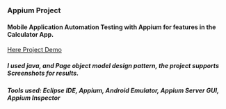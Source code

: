 ### Appium Project
#### Mobile Application Automation Testing with Appium for features in the Calculator App.

[Here Project Demo](https://drive.google.com/file/d/1DjMQSVFUpp401gvYG1QkjTy-qIHrl9IN/view?usp=sharing)

##### I used java, and Page object model design pattern, the project supports Screenshots for results.
##### Tools used: Eclipse IDE, Appium, Android Emulator, Appium Server GUI, Appium Inspector 
